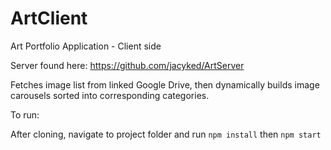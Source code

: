 # ArtClient
Art Portfolio Application - Client side

Server found here: https://github.com/jacyked/ArtServer

Fetches image list from linked Google Drive, then dynamically builds image carousels sorted into corresponding categories.

To run:

After cloning, navigate to project folder and run
```npm install```
then
```npm start```


